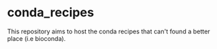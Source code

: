 # conda_recipes

This repository aims to host the conda recipes that can't found a better place (i.e bioconda).
